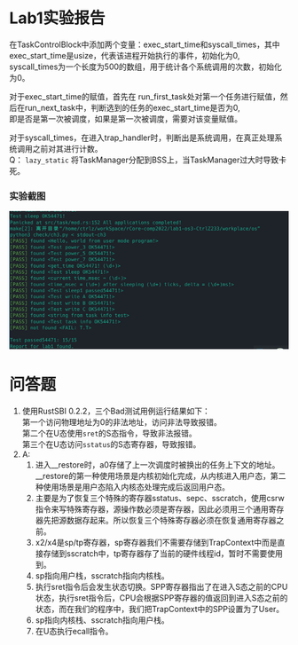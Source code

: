 # Lab1实验报告  

在TaskControlBlock中添加两个变量：exec_start_time和syscall_times，其中exec_start_time是usize，代表该进程开始执行的事件，初始化为0,  
syscall_times为一个长度为500的数组，用于统计各个系统调用的次数，初始化为0。  
  
对于exec_start_time的赋值，首先在 run_first_task处对第一个任务进行赋值，然后在run_next_task中，判断选到的任务的exec_start_time是否为0,  
即是否是第一次被调度，如果是第一次被调度，需要对该变量赋值。  
  
对于syscall_times，在进入trap_handler时，判断出是系统调用，在真正处理系统调用之前对其进行计数。  
Q： `lazy_static`  将TaskManager分配到BSS上，当TaskManager过大时导致卡死。

### 实验截图

![](../image/Pasted-image-20220818082503.png)

# 问答题  
1. 使用RustSBI 0.2.2，三个Bad测试用例运行结果如下：  
	第一个访问物理地址为0的非法地址，访问非法导致报错。  
	第二个在U态使用`sret`的S态指令，导致非法报错。  
	第三个在U态访问`sstatus`的S态寄存器，导致报错。  
2. A:
	1. 进入__restore时，a0存储了上一次调度时被换出的任务上下文的地址。__restore的第一种使用场景是内核初始化完成，从内核进入用户态，第二种使用场景是用户态陷入内核态处理完成后返回用户态。
	2. 主要是为了恢复三个特殊的寄存器sstatus、sepc、sscratch，使用csrw指令来写特殊寄存器，源操作数必须是寄存器，因此必须用三个通用寄存器先把源数据存起来。所以恢复三个特殊寄存器必须在恢复通用寄存器之前。
	3. x2/x4是sp/tp寄存器，sp寄存器我们不需要存储到TrapContext中而是直接存储到sscratch中，tp寄存器存了当前的硬件线程id，暂时不需要使用到。
	4. sp指向用户栈，sscratch指向内核栈。
	5. 执行sret指令后会发生状态切换。SPP寄存器指出了在进入S态之前的CPU状态，执行sret指令后，CPU会根据SPP寄存器的值返回到进入S态之前的状态，而在我们的程序中，我们把TrapContext中的SPP设置为了User。
	6. sp指向内核栈、sscratch指向用户栈。
	7. 在U态执行ecall指令。